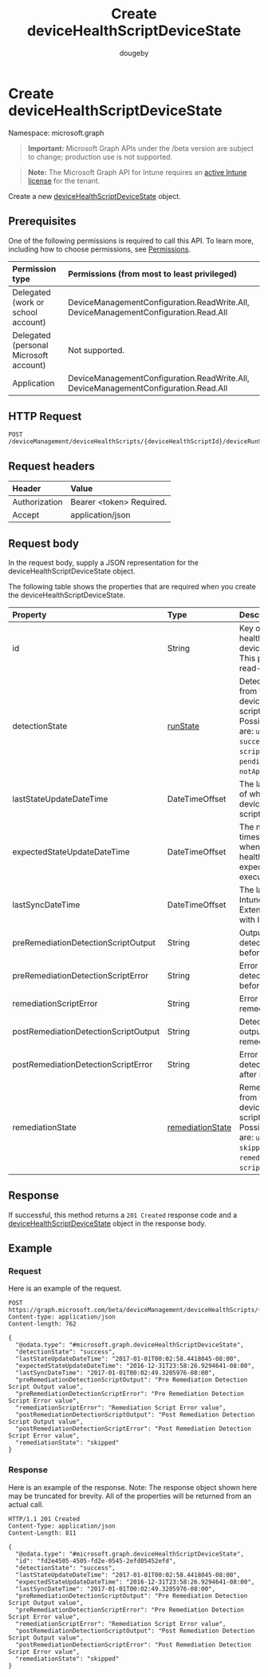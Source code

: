 ﻿---
title: "Create deviceHealthScriptDeviceState"
description: "Create a new deviceHealthScriptDeviceState object."
author: "dougeby"
localization_priority: Normal
ms.prod: "intune"
doc_type: apiPageType
---

# Create deviceHealthScriptDeviceState

Namespace: microsoft.graph

> **Important:** Microsoft Graph APIs under the /beta version are subject to change; production use is not supported.

> **Note:** The Microsoft Graph API for Intune requires an [active Intune license](https://go.microsoft.com/fwlink/?linkid=839381) for the tenant.

Create a new [deviceHealthScriptDeviceState](../resources/intune-devices-devicehealthscriptdevicestate.md) object.

## Prerequisites

One of the following permissions is required to call this API. To learn more, including how to choose permissions, see [Permissions](/graph/permissions-reference).

| Permission type                        | Permissions (from most to least privileged)                                         |
| :------------------------------------- | :---------------------------------------------------------------------------------- |
| Delegated (work or school account)     | DeviceManagementConfiguration.ReadWrite.All, DeviceManagementConfiguration.Read.All |
| Delegated (personal Microsoft account) | Not supported.                                                                      |
| Application                            | DeviceManagementConfiguration.ReadWrite.All, DeviceManagementConfiguration.Read.All |

## HTTP Request

<!-- {
  "blockType": "ignored"
}
-->

```http
POST /deviceManagement/deviceHealthScripts/{deviceHealthScriptId}/deviceRunStates
```

## Request headers

| Header        | Value                          |
| :------------ | :----------------------------- |
| Authorization | Bearer &lt;token&gt; Required. |
| Accept        | application/json               |

## Request body

In the request body, supply a JSON representation for the deviceHealthScriptDeviceState object.

The following table shows the properties that are required when you create the deviceHealthScriptDeviceState.

| Property                             | Type                                                                | Description                                                                                                                                                    |
| :----------------------------------- | :------------------------------------------------------------------ | :------------------------------------------------------------------------------------------------------------------------------------------------------------- |
| id                                   | String                                                              | Key of the device health script device state entity. This property is read-only.                                                                               |
| detectionState                       | [runState](../resources/intune-shared-runstate.md)                  | Detection state from the lastest device health script execution. Possible values are: `unknown`, `success`, `fail`, `scriptError`, `pending`, `notApplicable`. |
| lastStateUpdateDateTime              | DateTimeOffset                                                      | The last timestamp of when the device health script executed                                                                                                   |
| expectedStateUpdateDateTime          | DateTimeOffset                                                      | The next timestamp of when the device health script is expected to execute                                                                                     |
| lastSyncDateTime                     | DateTimeOffset                                                      | The last time that Intune Managment Extension synced with Intune                                                                                               |
| preRemediationDetectionScriptOutput  | String                                                              | Output of the detection script before remediation                                                                                                              |
| preRemediationDetectionScriptError   | String                                                              | Error from the detection script before remediation                                                                                                             |
| remediationScriptError               | String                                                              | Error output of the remediation script                                                                                                                         |
| postRemediationDetectionScriptOutput | String                                                              | Detection script output after remediation                                                                                                                      |
| postRemediationDetectionScriptError  | String                                                              | Error from the detection script after remediation                                                                                                              |
| remediationState                     | [remediationState](../resources/intune-devices-remediationstate.md) | Remediation state from the lastest device health script execution. Possible values are: `unknown`, `skipped`, `success`, `remediationFailed`, `scriptError`.   |

## Response

If successful, this method returns a `201 Created` response code and a [deviceHealthScriptDeviceState](../resources/intune-devices-devicehealthscriptdevicestate.md) object in the response body.

## Example

### Request

Here is an example of the request.

```http
POST https://graph.microsoft.com/beta/deviceManagement/deviceHealthScripts/{deviceHealthScriptId}/deviceRunStates
Content-type: application/json
Content-length: 762

{
  "@odata.type": "#microsoft.graph.deviceHealthScriptDeviceState",
  "detectionState": "success",
  "lastStateUpdateDateTime": "2017-01-01T00:02:58.4418045-08:00",
  "expectedStateUpdateDateTime": "2016-12-31T23:58:26.9294641-08:00",
  "lastSyncDateTime": "2017-01-01T00:02:49.3205976-08:00",
  "preRemediationDetectionScriptOutput": "Pre Remediation Detection Script Output value",
  "preRemediationDetectionScriptError": "Pre Remediation Detection Script Error value",
  "remediationScriptError": "Remediation Script Error value",
  "postRemediationDetectionScriptOutput": "Post Remediation Detection Script Output value",
  "postRemediationDetectionScriptError": "Post Remediation Detection Script Error value",
  "remediationState": "skipped"
}
```

### Response

Here is an example of the response. Note: The response object shown here may be truncated for brevity. All of the properties will be returned from an actual call.

```http
HTTP/1.1 201 Created
Content-Type: application/json
Content-Length: 811

{
  "@odata.type": "#microsoft.graph.deviceHealthScriptDeviceState",
  "id": "fd2e4505-4505-fd2e-0545-2efd05452efd",
  "detectionState": "success",
  "lastStateUpdateDateTime": "2017-01-01T00:02:58.4418045-08:00",
  "expectedStateUpdateDateTime": "2016-12-31T23:58:26.9294641-08:00",
  "lastSyncDateTime": "2017-01-01T00:02:49.3205976-08:00",
  "preRemediationDetectionScriptOutput": "Pre Remediation Detection Script Output value",
  "preRemediationDetectionScriptError": "Pre Remediation Detection Script Error value",
  "remediationScriptError": "Remediation Script Error value",
  "postRemediationDetectionScriptOutput": "Post Remediation Detection Script Output value",
  "postRemediationDetectionScriptError": "Post Remediation Detection Script Error value",
  "remediationState": "skipped"
}
```
